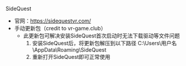SideQuest

* 官网：https://sidequestvr.com/
* 手动更新包（credit to vr-game.club）
  * 此更新包可解决安装SideQuest首次启动时无法下载驱动等文件问题
    1. 安装SideQuest后，将更新包解压到以下路径
       C:\Users\用户名\AppData\Roaming\SideQuest
    2. 重新打开SideQuest即可正常使用